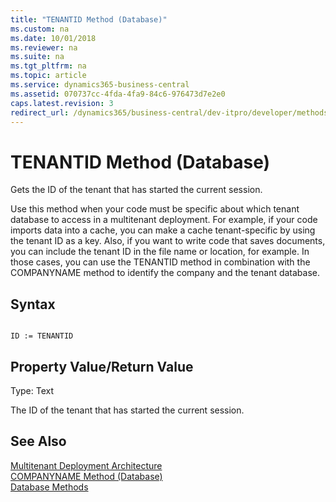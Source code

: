 ```yaml
---
title: "TENANTID Method (Database)"
ms.custom: na
ms.date: 10/01/2018
ms.reviewer: na
ms.suite: na
ms.tgt_pltfrm: na
ms.topic: article
ms.service: dynamics365-business-central
ms.assetid: 070737cc-4fda-4fa9-84c6-976473d7e2e0
caps.latest.revision: 3
redirect_url: /dynamics365/business-central/dev-itpro/developer/methods-auto/library
---
```


 

# TENANTID Method (Database)
Gets the ID of the tenant that has started the current session.  
  
 Use this method when your code must be specific about which tenant database to access in a multitenant deployment. For example, if your code imports data into a cache, you can make a cache tenant-specific by using the tenant ID as a key. Also, if you want to write code that saves documents, you can include the tenant ID in the file name or location, for example. In those cases, you can use the TENANTID method in combination with the COMPANYNAME method to identify the company and the tenant database.  
  
## Syntax  
  
```  
  
ID := TENANTID  
```  
  
## Property Value/Return Value  
 Type: Text  
  
 The ID of the tenant that has started the current session.  
  
## See Also  
 [Multitenant Deployment Architecture](../../deployment/Multitenant-Deployment-Architecture.md)   
 [COMPANYNAME Method \(Database\)](devenv-COMPANYNAME-Method-Database.md)   
 [Database Methods](devenv-database-methods.md)